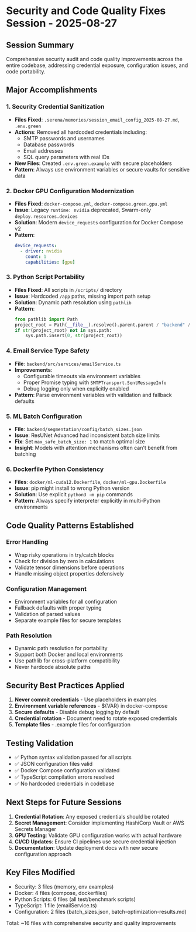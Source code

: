 # Security and Code Quality Fixes Session - 2025-08-27

## Session Summary

Comprehensive security audit and code quality improvements across the entire codebase, addressing credential exposure, configuration issues, and code portability.

## Major Accomplishments

### 1. Security Credential Sanitization

- **Files Fixed**: `.serena/memories/session_email_config_2025-08-27.md`, `.env.green`
- **Actions**: Removed all hardcoded credentials including:
  - SMTP passwords and usernames
  - Database passwords
  - Email addresses
  - SQL query parameters with real IDs
- **New Files**: Created `.env.green.example` with secure placeholders
- **Pattern**: Always use environment variables or secure vaults for sensitive data

### 2. Docker GPU Configuration Modernization

- **Files Fixed**: `docker-compose.yml`, `docker-compose.green.gpu.yml`
- **Issue**: Legacy `runtime: nvidia` deprecated, Swarm-only `deploy.resources.devices`
- **Solution**: Modern `device_requests` configuration for Docker Compose v2
- **Pattern**:
  ```yaml
  device_requests:
    - driver: nvidia
      count: 1
      capabilities: [gpu]
  ```

### 3. Python Script Portability

- **Files Fixed**: All scripts in `/scripts/` directory
- **Issue**: Hardcoded `/app` paths, missing import path setup
- **Solution**: Dynamic path resolution using `pathlib`
- **Pattern**:
  ```python
  from pathlib import Path
  project_root = Path(__file__).resolve().parent.parent / "backend" / "segmentation"
  if str(project_root) not in sys.path:
      sys.path.insert(0, str(project_root))
  ```

### 4. Email Service Type Safety

- **File**: `backend/src/services/emailService.ts`
- **Improvements**:
  - Configurable timeouts via environment variables
  - Proper Promise typing with `SMTPTransport.SentMessageInfo`
  - Debug logging only when explicitly enabled
- **Pattern**: Parse environment variables with validation and fallback defaults

### 5. ML Batch Configuration

- **File**: `backend/segmentation/config/batch_sizes.json`
- **Issue**: ResUNet Advanced had inconsistent batch size limits
- **Fix**: Set `max_safe_batch_size: 1` to match optimal size
- **Insight**: Models with attention mechanisms often can't benefit from batching

### 6. Dockerfile Python Consistency

- **Files**: `docker/ml-cuda12.Dockerfile`, `docker/ml-gpu.Dockerfile`
- **Issue**: pip might install to wrong Python version
- **Solution**: Use explicit `python3 -m pip` commands
- **Pattern**: Always specify interpreter explicitly in multi-Python environments

## Code Quality Patterns Established

### Error Handling

- Wrap risky operations in try/catch blocks
- Check for division by zero in calculations
- Validate tensor dimensions before operations
- Handle missing object properties defensively

### Configuration Management

- Environment variables for all configuration
- Fallback defaults with proper typing
- Validation of parsed values
- Separate example files for secure templates

### Path Resolution

- Dynamic path resolution for portability
- Support both Docker and local environments
- Use pathlib for cross-platform compatibility
- Never hardcode absolute paths

## Security Best Practices Applied

1. **Never commit credentials** - Use placeholders in examples
2. **Environment variable references** - ${VAR} in docker-compose
3. **Secure defaults** - Disable debug logging by default
4. **Credential rotation** - Document need to rotate exposed credentials
5. **Template files** - .example files for configuration

## Testing Validation

- ✅ Python syntax validation passed for all scripts
- ✅ JSON configuration files valid
- ✅ Docker Compose configuration validated
- ✅ TypeScript compilation errors resolved
- ✅ No hardcoded credentials in codebase

## Next Steps for Future Sessions

1. **Credential Rotation**: Any exposed credentials should be rotated
2. **Secret Management**: Consider implementing HashiCorp Vault or AWS Secrets Manager
3. **GPU Testing**: Validate GPU configuration works with actual hardware
4. **CI/CD Updates**: Ensure CI pipelines use secure credential injection
5. **Documentation**: Update deployment docs with new secure configuration approach

## Key Files Modified

- Security: 3 files (memory, env examples)
- Docker: 4 files (compose, dockerfiles)
- Python Scripts: 6 files (all test/benchmark scripts)
- TypeScript: 1 file (emailService.ts)
- Configuration: 2 files (batch_sizes.json, batch-optimization-results.md)

Total: ~16 files with comprehensive security and quality improvements
